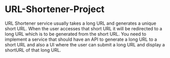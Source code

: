 # URL-Shortener-Project
URL Shortener service usually takes a long URL and generates a unique short URL. When the user accesses that short URL it will be redirected to a long URL which is to be generated from the short URL. You need to implement a service that should have an API to generate a long URL to a short URL and also a UI where the user can submit a long URL and display a shortURL of that long URL. 
